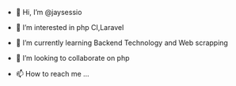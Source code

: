 - 👋 Hi, I’m @jaysessio
- 👀 I’m interested in php CI,Laravel
- 🌱 I’m currently learning Backend Technology and Web scrapping
- 💞️ I’m looking to collaborate on php

- 📫 How to reach me ...

<!---
jaysessio/jaysessio is a ✨ special ✨ repository because its `README.md` (this file) appears on your GitHub profile.
You can click the Preview link to take a look at your changes.
--->
